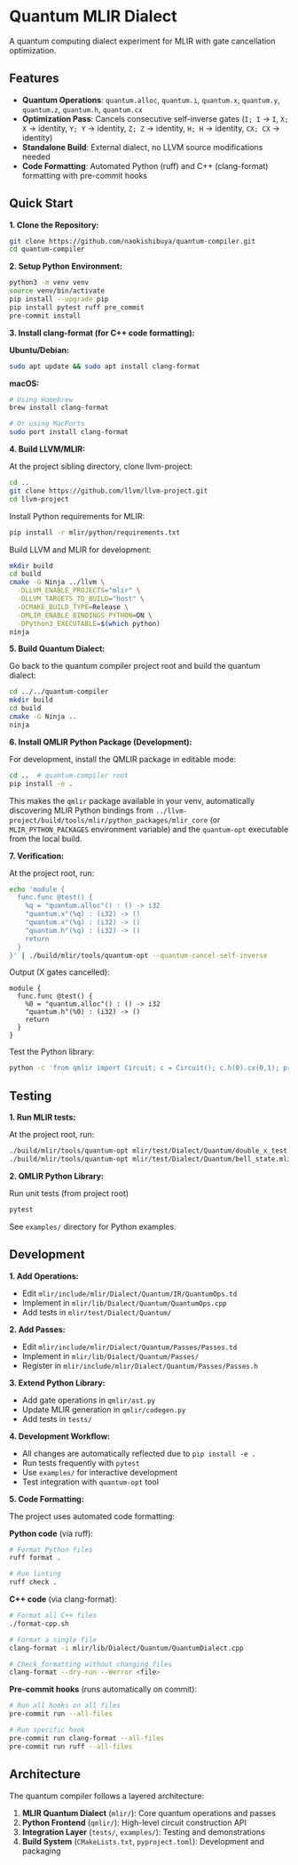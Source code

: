 # Quantum MLIR Dialect

A quantum computing dialect experiment for MLIR with gate cancellation optimization.

## Features

* **Quantum Operations**: `quantum.alloc`, `quantum.i`, `quantum.x`, `quantum.y`, `quantum.z`, `quantum.h`, `quantum.cx`
* **Optimization Pass**: Cancels consecutive self-inverse gates (`I; I` → `I`, `X; X` → identity, `Y; Y` → identity, `Z; Z` → identity, `H; H` → identity, `CX; CX` → identity)
* **Standalone Build**: External dialect, no LLVM source modifications needed
* **Code Formatting**: Automated Python (ruff) and C++ (clang-format) formatting with pre-commit hooks

## Quick Start

**1. Clone the Repository:**

```bash
git clone https://github.com/naokishibuya/quantum-compiler.git
cd quantum-compiler
```

**2. Setup Python Environment:**

```bash
python3 -m venv venv
source venv/bin/activate
pip install --upgrade pip
pip install pytest ruff pre_commit
pre-commit install
```

**3. Install clang-format (for C++ code formatting):**

**Ubuntu/Debian:**
```bash
sudo apt update && sudo apt install clang-format
```

**macOS:**
```bash
# Using Homebrew
brew install clang-format

# Or using MacPorts
sudo port install clang-format
```

**4. Build LLVM/MLIR:**

At the project sibling directory, clone llvm-project:

```bash
cd ..
git clone https://github.com/llvm/llvm-project.git
cd llvm-project
```

Install Python requirements for MLIR:

```bash
pip install -r mlir/python/requirements.txt
```

Build LLVM and MLIR for development:

```bash
mkdir build
cd build
cmake -G Ninja ../llvm \
  -DLLVM_ENABLE_PROJECTS="mlir" \
  -DLLVM_TARGETS_TO_BUILD="host" \
  -DCMAKE_BUILD_TYPE=Release \
  -DMLIR_ENABLE_BINDINGS_PYTHON=ON \
  -DPython3_EXECUTABLE=$(which python)
ninja
```

**5. Build Quantum Dialect:**

Go back to the quantum compiler project root and build the quantum dialect:

```bash
cd ../../quantum-compiler
mkdir build
cd build
cmake -G Ninja ..
ninja
```

**6. Install QMLIR Python Package (Development):**

For development, install the QMLIR package in editable mode:

```bash
cd ..  # quantum-compiler root
pip install -e .
```

This makes the `qmlir` package available in your venv, automatically discovering MLIR Python bindings from `../llvm-project/build/tools/mlir/python_packages/mlir_core` (or `MLIR_PYTHON_PACKAGES` environment variable) and the `quantum-opt` executable from the local build.

**7. Verification:**

At the project root, run:

```bash
echo 'module {
  func.func @test() {
    %q = "quantum.alloc"() : () -> i32
    "quantum.x"(%q) : (i32) -> ()
    "quantum.x"(%q) : (i32) -> ()
    "quantum.h"(%q) : (i32) -> ()
    return
  }
}' | ./build/mlir/tools/quantum-opt --quantum-cancel-self-inverse
```

Output (X gates cancelled):
```mlir
module {
  func.func @test() {
    %0 = "quantum.alloc"() : () -> i32
    "quantum.h"(%0) : (i32) -> ()
    return
  }
}
```

Test the Python library:

```bash
python -c 'from qmlir import Circuit; c = Circuit(); c.h(0).cx(0,1); print("QMLIR working!")'
```

## Testing

**1. Run MLIR tests:**

At the project root, run:

```bash
./build/mlir/tools/quantum-opt mlir/test/Dialect/Quantum/double_x_test.mlir --quantum-cancel-self-inverse
./build/mlir/tools/quantum-opt mlir/test/Dialect/Quantum/bell_state.mlir --verify-diagnostics
```

**2. QMLIR Python Library:**

Run unit tests (from project root)

```bash
pytest
```

See `examples/` directory for Python examples.

## Development

**1. Add Operations:**

- Edit `mlir/include/mlir/Dialect/Quantum/IR/QuantumOps.td`
- Implement in `mlir/lib/Dialect/Quantum/QuantumOps.cpp`  
- Add tests in `mlir/test/Dialect/Quantum/`

**2. Add Passes:**
- Edit `mlir/include/mlir/Dialect/Quantum/Passes/Passes.td`
- Implement in `mlir/lib/Dialect/Quantum/Passes/`
- Register in `mlir/include/mlir/Dialect/Quantum/Passes/Passes.h`

**3. Extend Python Library:**
- Add gate operations in `qmlir/ast.py`
- Update MLIR generation in `qmlir/codegen.py`
- Add tests in `tests/`

**4. Development Workflow:**
- All changes are automatically reflected due to `pip install -e .`
- Run tests frequently with `pytest`
- Use `examples/` for interactive development
- Test integration with `quantum-opt` tool

**5. Code Formatting:**

The project uses automated code formatting:

**Python code** (via ruff):
```bash
# Format Python files
ruff format .

# Run linting
ruff check .
```

**C++ code** (via clang-format):
```bash
# Format all C++ files
./format-cpp.sh

# Format a single file
clang-format -i mlir/lib/Dialect/Quantum/QuantumDialect.cpp

# Check formatting without changing files
clang-format --dry-run --Werror <file>
```

**Pre-commit hooks** (runs automatically on commit):
```bash
# Run all hooks on all files
pre-commit run --all-files

# Run specific hook
pre-commit run clang-format --all-files
pre-commit run ruff --all-files
```

## Architecture

The quantum compiler follows a layered architecture:

1. **MLIR Quantum Dialect** (`mlir/`): Core quantum operations and passes
2. **Python Frontend** (`qmlir/`): High-level circuit construction API
3. **Integration Layer** (`tests/`, `examples/`): Testing and demonstrations
4. **Build System** (`CMakeLists.txt`, `pyproject.toml`): Development and packaging
